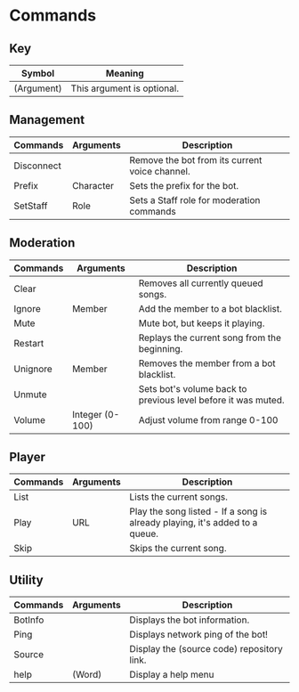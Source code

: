 # Commands

## Key
| Symbol     | Meaning                    |
| ---------- | -------------------------- |
| (Argument) | This argument is optional. |

## Management
| Commands   | Arguments | Description                                    |
| ---------- | --------- | ---------------------------------------------- |
| Disconnect | <none>    | Remove the bot from its current voice channel. |
| Prefix     | Character | Sets the prefix for the bot.                   |
| SetStaff   | Role      | Sets a Staff role for moderation commands      |

## Moderation
| Commands | Arguments       | Description                                                   |
| -------- | --------------- | ------------------------------------------------------------- |
| Clear    | <none>          | Removes all currently queued songs.                           |
| Ignore   | Member          | Add the member to a bot blacklist.                            |
| Mute     | <none>          | Mute bot, but keeps it playing.                               |
| Restart  | <none>          | Replays the current song from the beginning.                  |
| Unignore | Member          | Removes the member from a bot blacklist.                      |
| Unmute   | <none>          | Sets bot's volume back to previous level before it was muted. |
| Volume   | Integer (0-100) | Adjust volume from range 0-100                                |

## Player
| Commands | Arguments | Description                                                                 |
| -------- | --------- | --------------------------------------------------------------------------- |
| List     | <none>    | Lists the current songs.                                                    |
| Play     | URL       | Play the song listed - If a song is already playing, it's added to a queue. |
| Skip     | <none>    | Skips the current song.                                                     |

## Utility
| Commands | Arguments | Description                                |
| -------- | --------- | ------------------------------------------ |
| BotInfo  | <none>    | Displays the bot information.              |
| Ping     | <none>    | Displays network ping of the bot!          |
| Source   | <none>    | Display the (source code) repository link. |
| help     | (Word)    | Display a help menu                        |

